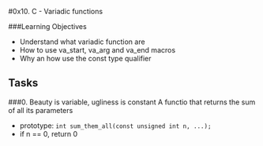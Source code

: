 #0x10. C - Variadic functions

###Learning Objectives
* Understand what variadic function are
* How to use va_start, va_arg and va_end macros
* Why an how use the const type qualifier

## Tasks
###0. Beauty is variable, ugliness is constant
A functio that returns the sum of all its parameters
* prototype: `int sum_them_all(const unsigned int n, ...);`
* if n == 0, return 0